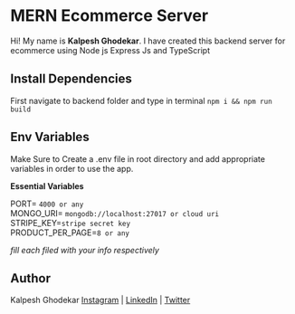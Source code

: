 ﻿# MERN Ecommerce Server 

Hi! My name is **Kalpesh Ghodekar**. I have created this backend server for ecommerce using Node js Express Js and TypeScript 


## Install Dependencies

   First navigate to backend folder and type in terminal  `npm i && npm run build`

## Env Variables
Make Sure to Create a .env file in root directory and add appropriate variables in order to use the app.

**Essential Variables**  

PORT=  `4000 or any`  
MONGO_URI=  `mongodb://localhost:27017 or cloud uri`  
STRIPE_KEY=`stripe secret key`  
PRODUCT_PER_PAGE=`8 or any`

_fill each filed with your info respectively_
## Author
Kalpesh Ghodekar
[Instagram](https://www.instagram.com/kalpesh__027/)  |  [LinkedIn](https://www.linkedin.com/in/kalpesh-ghodekar/) | [Twitter](https://twitter.com/kalpesh__027)

